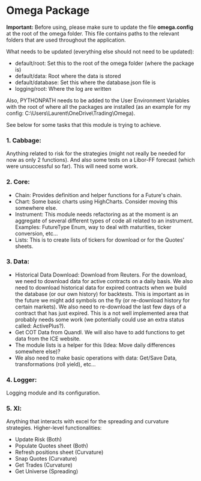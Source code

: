 # Omega Package

**Important:** Before using, please make sure to update the file **omega.config** at the root of the omega folder. 
This file contains paths to the relevant folders that are used throughout the application.

What needs to be updated (everything else should not need to be updated):
* default/root: Set this to the root of the omega folder (where the package is)
* default/data: Root where the data is stored
* default/database: Set this where the database.json file is
* logging/root: Where the log are written

Also, PYTHONPATH needs to be added to the User Environment Variables with the root of where all the packages are
installed (as an example for my config: C:\Users\Laurent\OneDrive\Trading\Omega).


See below for some tasks that this module is trying to achieve.

### 1. Cabbage:
Anything related to risk for the strategies (might not really be needed for now as only 2 functions). And also some
tests on a Libor-FF forecast (which were unsuccessful so far). This will need some work.

### 2. Core:
* Chain: Provides definition and helper functions for a Future's chain.
* Chart: Some basic charts using HighCharts. Consider moving this somewhere else.
* Instrument: This module needs refactoring as at the moment is an aggregate of several different types of code all
related to an instrument. Examples: FutureType Enum, way to deal with maturities, ticker conversion, etc...
* Lists: This is to create lists of tickers for download or for the Quotes' sheets.

### 3. Data:
* Historical Data Download: Download from Reuters.
For the download, we need to download data for active contracts on a daily basis. We also need to download
historical data for expired contracts when we build the database (or our own history) for backtests. This is
important as in the future we might add symbols on the fly (or re-download history for certain markets).
We also need to re-download the last few days of a contract that has just expired. This is a not well implemented
area that probably needs some work (we potentially could use an extra status called: ActivePlus?).
* Get COT Data from Quandl. We will also have to add functions to get data from the ICE website.
* The module lists is a helper for this (Idea: Move daily differences somewhere else)?
* We also need to make basic operations with data: Get/Save Data, transformations (roll yield), etc...

### 4. Logger:
Logging module and its configuration.

### 5. Xl:
Anything that interacts with excel for the spreading and curvature strategies. Higher-level functionalities:
* Update Risk (Both)
* Populate Quotes sheet (Both)
* Refresh positions sheet (Curvature)
* Snap Quotes (Curvature)
* Get Trades (Curvature)
* Get Universe (Spreading)